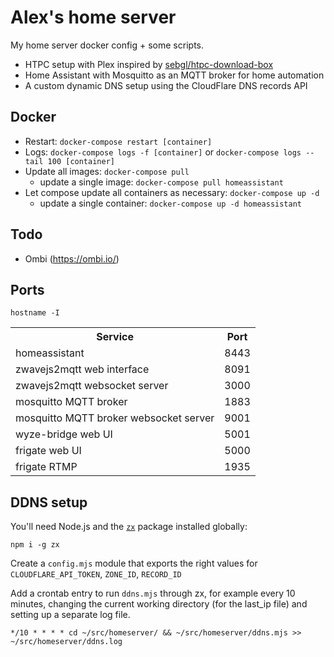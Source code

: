 # Alex's home server

My home server docker config + some scripts.

- HTPC setup with Plex inspired by [sebgl/htpc-download-box](https://github.com/sebgl/htpc-download-box)
- Home Assistant with Mosquitto as an MQTT broker for home automation
- A custom dynamic DNS setup using the CloudFlare DNS records API

## Docker

- Restart: `docker-compose restart [container]`
- Logs: `docker-compose logs -f [container]` or `docker-compose logs --tail 100 [container]`
- Update all images: `docker-compose pull`
  - update a single image: `docker-compose pull homeassistant`
- Let compose update all containers as necessary: `docker-compose up -d`
  - update a single container: `docker-compose up -d homeassistant`

## Todo

- Ombi (https://ombi.io/)

## Ports

```
hostname -I
```

<table>
  <tr><th>Service</th><th>Port</th></tr>
  <tr><td>homeassistant</td><td>8443</td></tr>
  <tr><td>zwavejs2mqtt web interface</td><td>8091</td></tr>
  <tr><td>zwavejs2mqtt websocket server</td><td>3000</td></tr>
  <tr><td>mosquitto MQTT broker</td><td>1883</td></tr>
  <tr><td>mosquitto MQTT broker websocket server</td><td>9001</td></tr>
  <tr><td>wyze-bridge web UI</td><td>5001</td></tr>
  <tr><td>frigate web UI</td><td>5000</td></tr>
  <tr><td>frigate RTMP</td><td>1935</td></tr>
</table>

## DDNS setup

You'll need Node.js and the [`zx`](https://github.com/google/zx) package installed globally:

```
npm i -g zx
```

Create a `config.mjs` module that exports the right values for `CLOUDFLARE_API_TOKEN`, `ZONE_ID`, `RECORD_ID`

Add a crontab entry to run `ddns.mjs` through zx, for example every 10 minutes, changing the current working directory (for the last_ip file) and setting up a separate log file.

```
*/10 * * * * cd ~/src/homeserver/ && ~/src/homeserver/ddns.mjs >> ~/src/homeserver/ddns.log
```
